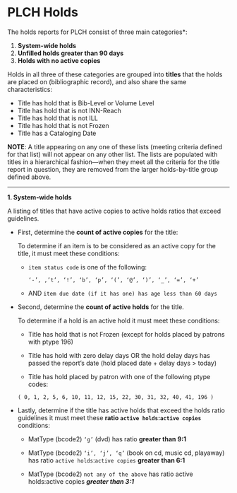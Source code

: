 # PLCH Holds

The holds reports for PLCH consist of three main categories*:

1. **System-wide holds**
1. **Unfilled holds greater than 90 days**
1. **Holds with no active copies**

Holds in all three of these categories are grouped into **titles** that the holds are placed on (bibliographic record), and also share the same characteristics:
* Title has hold that is Bib-Level or Volume Level
* Title has hold that is not INN-Reach
* Title has hold that is not ILL
* Title has hold that is not Frozen
* Title has a Cataloging Date

**NOTE**: A title appearing on any one of these lists (meeting criteria defined for that list) will not appear on any other list. The lists are populated with titles in a hierarchical fashion—when they meet all the criteria for the title report in question, they are removed from the larger holds-by-title group defined above.

---

**1. System-wide holds**

A listing of titles that have active copies to active holds ratios that exceed guidelines.

* First, determine the **count of active copies** for the title:

  To determine if an item is to be considered as an active copy for the title, it must meet these conditions:

  * ```item status code``` is one of the following:

      ```‘-’, ,’t’, ‘!’, ‘b’, ‘p’, ‘(’, ‘@’, ‘)’, ‘_’, ‘=’, ‘+’```

  * AND ```item due date (if it has one) has age less than 60 days```

* Second, determine the **count of active holds** for the title.

  To determine if a hold is an active hold it must meet these conditions:

  * Title has hold that is not Frozen (except for holds placed by patrons with ptype 196)

  * Title has hold with zero delay days OR the hold delay days has passed the report’s date (hold placed date + delay days > today)

  * Title has hold placed by patron with one of the following ptype codes:

   ```( 0, 1, 2, 5, 6, 10, 11, 12, 15, 22, 30, 31, 32, 40, 41, 196 )```

* Lastly, determine if the title has active holds that exceed the holds ratio guidelines it must meet these **ratio ```active holds```:```active copies```** conditions:

  * MatType (bcode2) ```‘g’``` (dvd) has ratio  **greater than 9:1**

  * MatType (bcode2) ```‘i’, ‘j’, ‘q’``` (book on cd, music cd, playaway) has ratio ```active holds```:```active copies``` **greater than 6:1**

  * MatType (bcode2) ```not any of the above``` has ratio active holds:active copies ***greater than 3:1***
